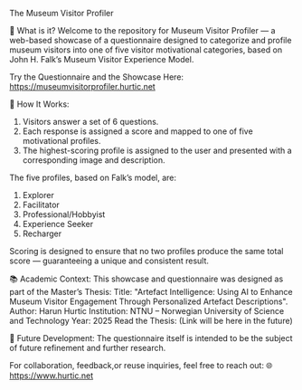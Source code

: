 The Museum Visitor Profiler

🎯 What is it?
Welcome to the repository for Museum Visitor Profiler — a web-based showcase of a questionnaire designed to categorize and profile museum visitors into one of five visitor motivational categories, based on John H. Falk’s Museum Visitor Experience Model.

Try the Questionnaire and the Showcase Here:
https://museumvisitorprofiler.hurtic.net

🧠 How It Works:
1. Visitors answer a set of 6 questions.
2. Each response is assigned a score and mapped to one of five motivational profiles.
3. The highest-scoring profile is assigned to the user and presented with a corresponding image and description.

The five profiles, based on Falk’s model, are:
1. Explorer
2. Facilitator
3. Professional/Hobbyist
4. Experience Seeker
5. Recharger
   
Scoring is designed to ensure that no two profiles produce the same total score — guaranteeing a unique and consistent result.

📚 Academic Context:
This showcase and questionnaire was designed as part of the Master’s Thesis:
Title: "Artefact Intelligence: Using AI to Enhance Museum Visitor Engagement Through Personalized Artefact Descriptions".
Author: Harun Hurtic
Institution: NTNU – Norwegian University of Science and Technology
Year: 2025
Read the Thesis: (Link will be here in the future)

🔬 Future Development:
The questionnaire itself is intended to be the subject of future refinement and further research. 

For collaboration, feedback,or reuse inquiries, feel free to reach out:
🌐 https://www.hurtic.net
